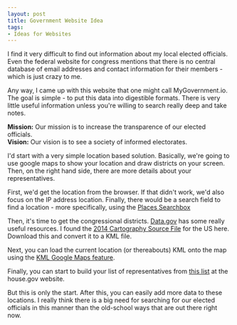 ```yaml
---
layout: post
title: Government Website Idea
tags:
- Ideas for Websites
---
```

I find it very difficult to find out information about my local elected officials.  Even the federal website for congress mentions that there is no central database of email addresses and contact information for their members - which is just crazy to me.  

Any way, I came up with this website that one might call MyGovernment.io.  The goal is simple - to put this data into digestible formats.  There is very little useful information unless you're willing to search really deep and take notes.

**Mission:** Our mission is to increase the transparence of our elected officials.  
**Vision:** Our vision is to see a society of informed electorates.

I'd start with a very simple location based solution.  Basically, we're going to use google maps to show your location and draw districts on your screen.  Then, on the right hand side, there are more details about your representatives.

First, we'd get the location from the browser.  If that didn't work, we'd also focus on the IP address location.  Finally, there would be a search field to find a location - more specifically, using the [Places Searchbox](https://developers.google.com/maps/documentation/javascript/examples/places-searchbox)

Then, it's time to get the congressional districts.  [Data.gov](http://data.gov) has some really useful resources.  I found the [2014 Cartography Source File](http://catalog.data.gov/dataset/2014-cartographic-boundary-file-state-congressional-district-for-united-states-1-20000000) for the US here.  Download this and convert it to a KML file.

Next, you can load the current location (or thereabouts) KML onto the map using the [KML Google Maps feature](https://developers.google.com/maps/documentation/javascript/examples/layer-kml).

Finally, you can start to build your list of representatives from [this list](http://www.house.gov/representatives/) at the house.gov website.  

But this is only the start.  After this, you can easily add more data to these locations.  I really think there is a big need for searching for our elected officials in this manner than the old-school ways that are out there right now.
